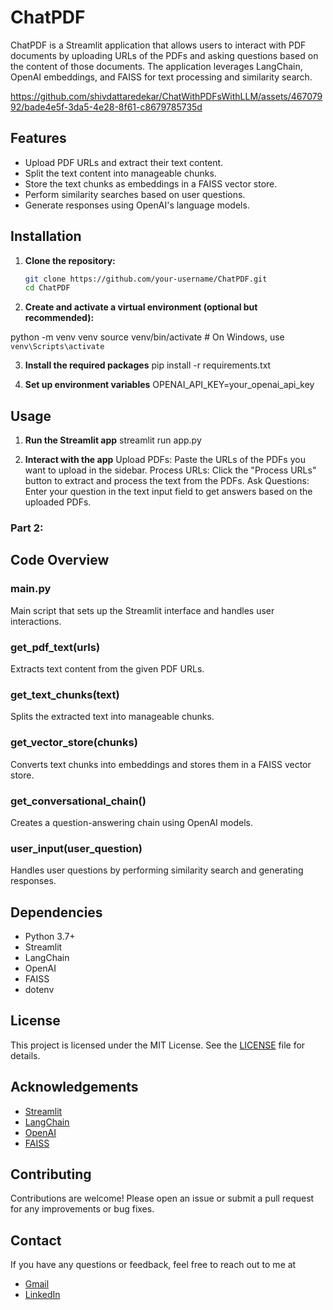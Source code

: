 # ChatPDF

ChatPDF is a Streamlit application that allows users to interact with PDF documents by uploading URLs of the PDFs and asking questions based on the content of those documents. The application leverages LangChain, OpenAI embeddings, and FAISS for text processing and similarity search.

https://github.com/shivdattaredekar/ChatWithPDFsWithLLM/assets/46707992/bade4e5f-3da5-4e28-8f61-c8679785735d

## Features

- Upload PDF URLs and extract their text content.
- Split the text content into manageable chunks.
- Store the text chunks as embeddings in a FAISS vector store.
- Perform similarity searches based on user questions.
- Generate responses using OpenAI's language models.

## Installation

1. **Clone the repository:**

   ```bash
   git clone https://github.com/your-username/ChatPDF.git
   cd ChatPDF

2. **Create and activate a virtual environment (optional but recommended):**

  python -m venv venv
source venv/bin/activate  # On Windows, use `venv\Scripts\activate`

3. **Install the required packages**
  pip install -r requirements.txt
   
4. **Set up environment variables**
  OPENAI_API_KEY=your_openai_api_key

## Usage
   
1. **Run the Streamlit app**
  streamlit run app.py

2. **Interact with the app**
  Upload PDFs: Paste the URLs of the PDFs you want to upload in the sidebar.
  Process URLs: Click the "Process URLs" button to extract and process the text from the PDFs.
  Ask Questions: Enter your question in the text input field to get answers based on the uploaded PDFs.


### Part 2:

## Code Overview

### main.py
Main script that sets up the Streamlit interface and handles user interactions.

### get_pdf_text(urls)
Extracts text content from the given PDF URLs.

### get_text_chunks(text)
Splits the extracted text into manageable chunks.

### get_vector_store(chunks)
Converts text chunks into embeddings and stores them in a FAISS vector store.

### get_conversational_chain()
Creates a question-answering chain using OpenAI models.

### user_input(user_question)
Handles user questions by performing similarity search and generating responses.

## Dependencies

- Python 3.7+
- Streamlit
- LangChain
- OpenAI
- FAISS
- dotenv

## License

This project is licensed under the MIT License. See the [LICENSE](LICENSE) file for details.

## Acknowledgements

- [Streamlit](https://streamlit.io/)
- [LangChain](https://github.com/langchain/langchain)
- [OpenAI](https://openai.com/)
- [FAISS](https://github.com/facebookresearch/faiss)

## Contributing

Contributions are welcome! Please open an issue or submit a pull request for any improvements or bug fixes.

## Contact

If you have any questions or feedback, feel free to reach out to me at
- [Gmail](shivdattaredekar@gmail.com)
- [LinkedIn](https://www.linkedin.com/in/shivdatta-redekar-93ab1511a)


